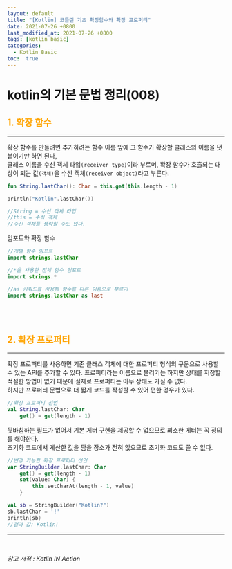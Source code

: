 ```yaml
---
layout: default
title: "[Kotlin] 코틀린 기초 확장함수와 확장 프로퍼티"
date: 2021-07-26 +0800
last_modified_at: 2021-07-26 +0800
tags: [kotlin basic]
categories:
  - Kotlin Basic
toc:  true
---
```


# kotlin의 기본 문법 정리(008) 

## <span style="color:orange">1. 확장 함수</span>  
---  
확장 함수를 만들려면 추가하려는 함수 이름 앞에 그 함수가 확장할 클래스의 이름을 덧붙이기만 하면 된다,  
클래스 이름을 수신 객체 타입`(receiver type)`이라 부르며, 확장 함수가 호출되는 대상이 되는 값`(객체)`을 수신 객체`(receiver object)`라고 부른다.
```kotlin
fun String.lastChar(): Char = this.get(this.length - 1)

println("Kotlin".lastChar())

//String = 수신 객체 타입
//this = 수식 객체
//수신 객체를 생략할 수도 있다.
```

임포트와 확장 함수  
```kotlin
//개별 함수 임포트
import strings.lastChar

//*을 사용한 전체 함수 임포트
import strings.*

//as 키워드를 사용해 함수를 다른 이름으로 부르기
import strings.lastChar as last
```

<br><br>

## <span style="color:orange">2. 확장 프로퍼티</span>
---
확장 프로퍼티를 사용하면 기존 클래스 객체에 대한 프로퍼티 형식의 구문으로 사용할 수 있는 API를 추가할 수 있다. 프로퍼티라는 이름으로 불리기는 하지만 상태를 저장할 적절한 방법이 없기 때문에 실제로 프로퍼티는 아무 상태도 가질 수 없다.  
하지만 프로퍼티 문법으로 더 짧게 코드를 작성할 수 있어 편한 경우가 있다.

```kotlin
//확장 프로퍼티 선언
val String.lastChar: Char
    get() = get(length - 1)
```
뒷바침하는 필드가 없어서 기본 게터 구현을 제공할 수 없으므로 푀소한 게터는 꼭 정의를 해야한다.  
초기화 코드에서 계산한 값을 담을 장소가 전혀 없으므로 초기화 코드도 쓸 수 없다.

```kotlin
//변경 가능한 확장 프로퍼티 선언
var StringBuilder.lastChar: Char
    get() = get(length - 1)
    set(value: Char) {
        this.setCharAt(length - 1, value)
    }

val sb = StringBuilder("Kotlin?")
sb.lastChar = '!'
println(sb)
//결과 값: Kotlin!
```

---

<br>

*참고 서적 : Kotlin IN Action*